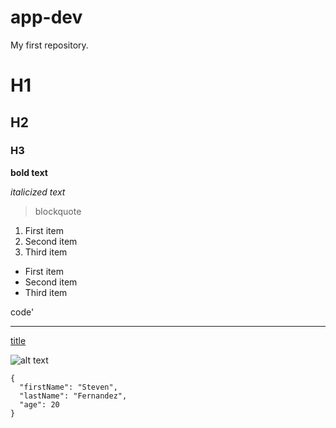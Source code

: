 # app-dev
My first repository.
# H1
## H2
### H3

**bold text**

*italicized text*

> blockquote

1. First item
2. Second item
3. Third item

- First item
- Second item
- Third item

code'

---

[title](https://www.example.com)

![alt text](image.jpg)

```
{
  "firstName": "Steven",
  "lastName": "Fernandez",
  "age": 20
}
```
